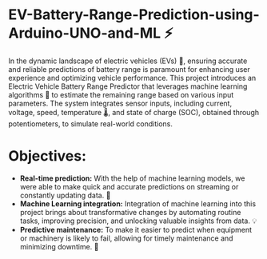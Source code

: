# EV-Battery-Range-Prediction-using-Arduino-UNO-and-ML ⚡️

In the dynamic landscape of electric vehicles (EVs) 🚗, ensuring accurate and reliable predictions of battery range is paramount for enhancing user experience and optimizing vehicle performance. This project introduces an Electric Vehicle Battery Range Predictor that leverages machine learning algorithms 🧠 to estimate the remaining range based on various input parameters. The system integrates sensor inputs, including current, voltage, speed, temperature 🌡️, and state of charge (SOC), obtained through potentiometers, to simulate real-world conditions.

# Objectives:

* **Real-time prediction:**  With the help of machine learning models, we were able to make quick and accurate predictions on streaming or constantly updating data. 🚀
* **Machine Learning integration:** Integration of machine learning into this project brings about transformative changes by automating routine tasks, improving precision, and unlocking valuable insights from data. 💡
* **Predictive maintenance:** To make it easier to predict when equipment or machinery is likely to fail, allowing for timely maintenance and minimizing downtime. 🔧

